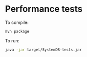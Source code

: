 # Performance tests

To compile:

```bash
mvn package
```

To run:

```bash
java -jar target/SystemDS-tests.jar
```

